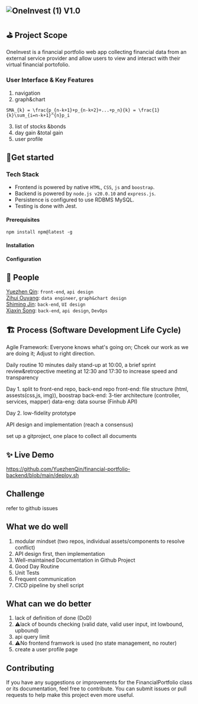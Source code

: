 ## ![OneInvest (1)](https://github.com/user-attachments/assets/1f050290-da3c-4eb9-82a3-0d8ec121e27e) V1.0

<!--## ![OneInvest](https://github.com/user-attachments/assets/adcab216-33d2-4fc9-b0a2-52b86feed5cf) V1.0-->


## ⛳ Project Scope
OneInvest is a financial portfolio web app collecting financial data from an external service provider and allow users to view and interact with their virtual financial portofolio. 

### User Interface & Key Features
1. navigation
2. graph&chart
```
SMA_{k} = \frac{p_{n-k+1}+p_{n-k+2}+...+p_n}{k} = \frac{1}{k}\sum_{i=n-k+1}^{n}p_i
```
3. list of stocks &bonds
4. day gain &total gain
5. user profile


## 🚀Get started
### Tech Stack
* Frontend is powered by native `HTML`, `CSS`, `js` and `boostrap`.
* Backend is powered by `node.js v20.0.10` and `express.js`.
* Persistence is configured to use RDBMS MySQL.
* Testing is done with Jest.



#### Prerequisites
```
npm install npm@latest -g
```
#### Installation

#### Configuration

## 💪 People
<a href="https://github.com/yuezhenqin" target="_blank">Yuezhen Qin</a>: `front-end`, `api design`
<br>
<a href="https://github.com/yuezhenqin" target="_blank">Zihui Ouyang</a>: `data engineer`, `graph&chart design`
<br>
<a href="https://github.com/yuezhenqin" target="_blank">Shiming Jin</a>: `back-end`, `UI design`
<br>
<a href="https://github.com/yuezhenqin" target="_blank">Xiaxin Song</a>: `back-end`, `api design`, `DevOps`



## 🏗️ Process (Software Development Life Cycle) 
Agile Framework: Everyone knows what's going on; Chcek our work as we are doing it; Adjust to right direction.

Daily routine
10 minutes daily stand-up at 10:00, a brief sprint review&retropective meeting at 12:30 and 17:30 to increase speed and transparency


Day 1.
split to front-end repo, back-end repo
front-end: file structure (html, assests(css,js, img)), boostrap
back-end: 3-tier architecture (controller, services, mapper)
data-eng: data sourse (Finhub API)

Day 2.
low-fidelity prototype

API design and implementation (reach a consensus)

set up a gitproject, one place to collect all documents

## ✨ Live Demo
https://github.com/YuezhenQin/financial-portfolio-backend/blob/main/deploy.sh

## Challenge
refer to github issues

## What we do well
1. modular mindset (two repos, individual assets/components to resolve conflict)
2. API design first, then implementation
3. Well-maintained Documentation in Github Project
4. Good Day Routine
5. Unit Tests
6. Frequent communication
7. CICD pipeline by shell script

## What can we do better
1. lack of definition of done (DoD)
2. ⚠️lack of bounds checking (valid date, valid user input, int lowbound, upbound)
3. api query limit
4. ⚠️No frontend framwork is used (no state management, no router)
5. create a user profile page

## Contributing
If you have any suggestions or improvements for the FinancialPortfolio class or its documentation, feel free to contribute. You can submit issues or pull requests to help make this project even more useful.
